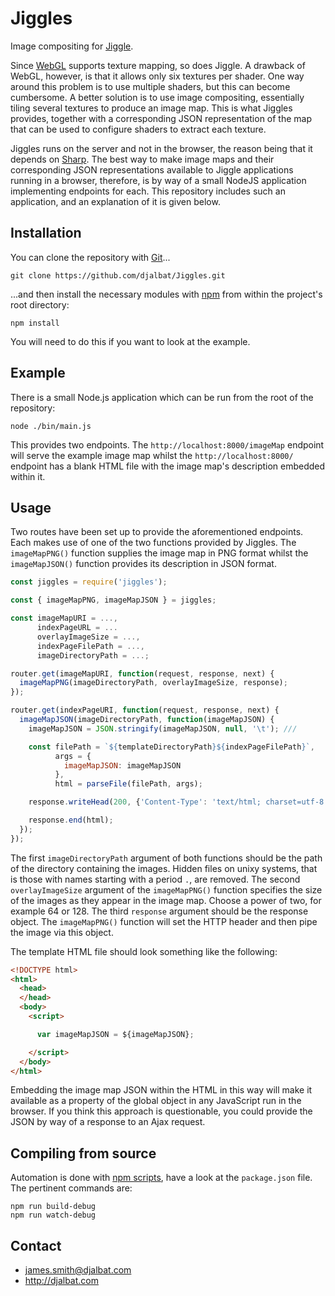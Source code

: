 # Jiggles

Image compositing for [Jiggle](https://github.com/djalbat/Jiggle).

Since [WebGL](https://developer.mozilla.org/en-US/docs/Web/API/WebGL_API) supports texture mapping, so does Jiggle. A drawback of WebGL, however, is that it allows only six textures per shader. One way around this problem is to use multiple shaders, but this can become cumbersome. A better solution is to use image compositing, essentially tiling several textures to produce an image map. This is what Jiggles provides, together with a corresponding JSON representation of the map that can be used to configure shaders to extract each texture.

Jiggles runs on the server and not in the browser, the reason being that it depends on [Sharp](http://sharp.pixelplumbing.com/). The best way to make image maps and their corresponding JSON representations available to Jiggle applications running in a browser, therefore, is by way of a small NodeJS application implementing endpoints for each. This repository includes such an application, and an explanation of it is given below.

## Installation

You can clone the repository with [Git](https://git-scm.com/)...

    git clone https://github.com/djalbat/Jiggles.git

...and then install the necessary modules with [npm](https://www.npmjs.com/) from within the project's root directory:

    npm install

You will need to do this if you want to look at the example.

## Example

There is a small Node.js application which can be run from the root of the repository:

    node ./bin/main.js

This provides two endpoints. The `http://localhost:8000/imageMap` endpoint will serve the example image map whilst the `http://localhost:8000/` endpoint has a blank HTML file with the image map's description embedded within it.
    
## Usage

Two routes have been set up to provide the aforementioned endpoints. Each makes use of one of the two functions provided by Jiggles. The `imageMapPNG()` function supplies the image map in PNG format whilst the `imageMapJSON()` function provides its description in JSON format.
```js
const jiggles = require('jiggles');

const { imageMapPNG, imageMapJSON } = jiggles;

const imageMapURI = ...,
      indexPageURL = ...
      overlayImageSize = ...,
      indexPageFilePath = ...,
      imageDirectoryPath = ...;

router.get(imageMapURI, function(request, response, next) {
  imageMapPNG(imageDirectoryPath, overlayImageSize, response);
});

router.get(indexPageURI, function(request, response, next) {
  imageMapJSON(imageDirectoryPath, function(imageMapJSON) {
    imageMapJSON = JSON.stringify(imageMapJSON, null, '\t'); ///

    const filePath = `${templateDirectoryPath}${indexPageFilePath}`,
          args = {
            imageMapJSON: imageMapJSON
          },
          html = parseFile(filePath, args);

    response.writeHead(200, {'Content-Type': 'text/html; charset=utf-8'});

    response.end(html);
  });
});
```
The first `imageDirectoryPath` argument of both functions should be the path of the directory containing the images. Hidden files on unixy systems, that is those with names starting with a period `.`, are removed. The second `overlayImageSize` argument of the `imageMapPNG()` function specifies the size of the images as they appear in the image map. Choose a power of two, for example 64 or 128. The third `response` argument should be the response object. The `imageMapPNG()` function will set the HTTP header and then pipe the image via this object.

The template HTML file should look something like the following:
```html
<!DOCTYPE html>
<html>
  <head>
  </head>
  <body>
    <script>

      var imageMapJSON = ${imageMapJSON};

    </script>
  </body>
</html>
```
Embedding the image map JSON within the HTML in this way will make it available as a property of the global object in any JavaScript run in the browser. If you think this approach is questionable, you could provide the JSON by way of a response to an Ajax request.

## Compiling from source

Automation is done with [npm scripts](https://docs.npmjs.com/misc/scripts), have a look at the `package.json` file. The pertinent commands are:

    npm run build-debug
    npm run watch-debug
    
## Contact

- james.smith@djalbat.com
- http://djalbat.com
